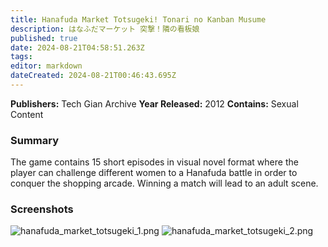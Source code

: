 ```yaml
---
title: Hanafuda Market Totsugeki! Tonari no Kanban Musume
description: はなふだマーケット 突撃！隣の看板娘
published: true
date: 2024-08-21T04:58:51.263Z
tags: 
editor: markdown
dateCreated: 2024-08-21T00:46:43.695Z
---
```


**Publishers:** Tech Gian Archive
**Year Released:** 2012
**Contains:** Sexual Content

### Summary
  The game contains 15 short episodes in visual novel format where the player can challenge different women to a Hanafuda battle in order to conquer the shopping arcade. Winning a match will lead to an adult scene.
  
###   Screenshots
![hanafuda_market_totsugeki_1.png](/hanafuda/hanafuda/video-games/video-games/hanafuda_market_totsugeki_1.png)
![hanafuda_market_totsugeki_2.png](/hanafuda/hanafuda/video-games/video-games/hanafuda_market_totsugeki_2.png)